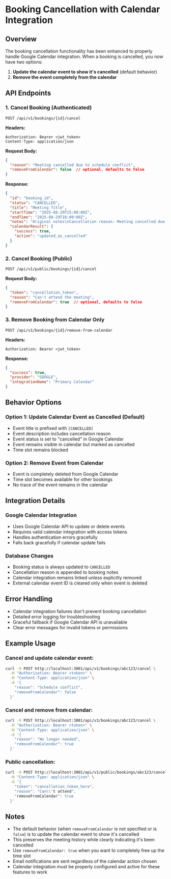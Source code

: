 # Booking Cancellation with Calendar Integration

## Overview
The booking cancellation functionality has been enhanced to properly handle Google Calendar integration. When a booking is cancelled, you now have two options:

1. **Update the calendar event to show it's cancelled** (default behavior)
2. **Remove the event completely from the calendar**

## API Endpoints

### 1. Cancel Booking (Authenticated)
```
POST /api/v1/bookings/{id}/cancel
```

**Headers:**
```
Authorization: Bearer <jwt_token>
Content-Type: application/json
```

**Request Body:**
```json
{
  "reason": "Meeting cancelled due to schedule conflict",
  "removeFromCalendar": false  // optional, defaults to false
}
```

**Response:**
```json
{
  "id": "booking_id",
  "status": "CANCELLED",
  "title": "Meeting Title",
  "startTime": "2025-08-29T15:00:00Z",
  "endTime": "2025-08-29T16:00:00Z",
  "notes": "Original notes\nCancellation reason: Meeting cancelled due to schedule conflict",
  "calendarResult": {
    "success": true,
    "action": "updated_as_cancelled"
  }
}
```

### 2. Cancel Booking (Public)
```
POST /api/v1/public/bookings/{id}/cancel
```

**Request Body:**
```json
{
  "token": "cancellation_token",
  "reason": "Can't attend the meeting",
  "removeFromCalendar": true  // optional, defaults to false
}
```

### 3. Remove Booking from Calendar Only
```
POST /api/v1/bookings/{id}/remove-from-calendar
```

**Headers:**
```
Authorization: Bearer <jwt_token>
```

**Response:**
```json
{
  "success": true,
  "provider": "GOOGLE",
  "integrationName": "Primary Calendar"
}
```

## Behavior Options

### Option 1: Update Calendar Event as Cancelled (Default)
- Event title is prefixed with `[CANCELLED]`
- Event description includes cancellation reason
- Event status is set to "cancelled" in Google Calendar
- Event remains visible in calendar but marked as cancelled
- Time slot remains blocked

### Option 2: Remove Event from Calendar
- Event is completely deleted from Google Calendar
- Time slot becomes available for other bookings
- No trace of the event remains in the calendar

## Integration Details

### Google Calendar Integration
- Uses Google Calendar API to update or delete events
- Requires valid calendar integration with access tokens
- Handles authentication errors gracefully
- Falls back gracefully if calendar update fails

### Database Changes
- Booking status is always updated to `CANCELLED`
- Cancellation reason is appended to booking notes
- Calendar integration remains linked unless explicitly removed
- External calendar event ID is cleared only when event is deleted

## Error Handling

- Calendar integration failures don't prevent booking cancellation
- Detailed error logging for troubleshooting
- Graceful fallback if Google Calendar API is unavailable
- Clear error messages for invalid tokens or permissions

## Example Usage

### Cancel and update calendar event:
```bash
curl -X POST http://localhost:3001/api/v1/bookings/abc123/cancel \
  -H "Authorization: Bearer <token>" \
  -H "Content-Type: application/json" \
  -d '{
    "reason": "Schedule conflict",
    "removeFromCalendar": false
  }'
```

### Cancel and remove from calendar:
```bash
curl -X POST http://localhost:3001/api/v1/bookings/abc123/cancel \
  -H "Authorization: Bearer <token>" \
  -H "Content-Type: application/json" \
  -d '{
    "reason": "No longer needed",
    "removeFromCalendar": true
  }'
```

### Public cancellation:
```bash
curl -X POST http://localhost:3001/api/v1/public/bookings/abc123/cancel \
  -H "Content-Type: application/json" \
  -d '{
    "token": "cancellation_token_here",
    "reason": "Can\\'t attend",
    "removeFromCalendar": true
  }'
```

## Notes

- The default behavior (when `removeFromCalendar` is not specified or is `false`) is to update the calendar event to show it's cancelled
- This preserves the meeting history while clearly indicating it's been cancelled
- Use `removeFromCalendar: true` when you want to completely free up the time slot
- Email notifications are sent regardless of the calendar action chosen
- Calendar integration must be properly configured and active for these features to work

